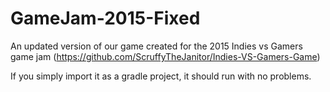 # GameJam-2015-Fixed

An updated version of our game created for the 2015 Indies vs Gamers game jam (https://github.com/ScruffyTheJanitor/Indies-VS-Gamers-Game)



If you simply import it as a gradle project, it should run with no problems.
